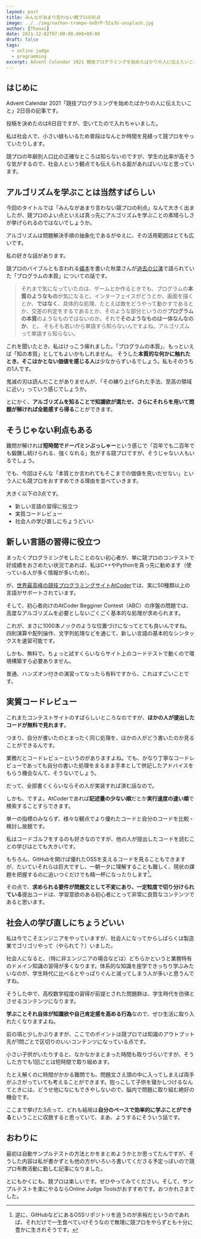 ```yaml
---
layout: post
title: みんながあまり言わない競プロの利点
image: ../../img/nathan-trampe-GeDrP-52aJU-unsplash.jpg
author: [Thanai]
date: 2021-12-02T07:00:00.000+09:00
draft: false
tags:
  - online judge
  - programming
excerpt: Advent Calendar 2021 競技プログラミングを始めたばかりの人に伝えたいこと
---
```


## はじめに

Advent Calendar 2021「競技プログラミングを始めたばかりの人に伝えたいこと」2日目の記事です。

投稿を決めたのは6日目ですが、空いてたので入れちゃいました。

私は社会人で、小さい娘もいるため普段はなんとか時間を見繕って競プロをやっていたりします。

競プロの年齢別人口比の正確なところは知らないのですが、学生の比率が高そうな気がするので、社会人という観点でも伝えられる面があればいいなと思っています。

## アルゴリズムを学ぶことは当然すばらしい

今回のタイトルでは「みんながあまり言わない競プロの利点」なんて大きく出ましたが、競プロのよい点といえば真っ先にアルゴリズムを学ぶことの素晴らしさが挙げられるのではないでしょうか。

アルゴリズムは問題解決手順の抽象化であるがゆえに、その活用範囲はとても広いです。

私の好きな話があります。

競プロのバイブルとも言われる[蟻本](https://amzn.to/3GjLrA4)を書いた秋葉さんが[過去の公演](https://youtu.be/bQ9vSFDIxLo?t=1059)で語られていた「プログラムの本質」についての話です。

> それまで気になっていたのは、ゲームとか作るときでも、プログラムの**本質のようなもの**が気になると。インターフェイスがどうとか、画面を描くとか、**ではなく**、具体的な処理、たとえば敵をどうやって動かすであるとか、交差の判定をするであるとか、そのような部分というのが**プログラムの本質**のようなものではないのか。それで**そのようなものは一体なんなのか**、と。
> そもそも若いから単語すら知らないんですよね。アルゴリズムって単語すら知らない。

これを聞いたとき、私はけっこう痺れました。「プログラムの本質」、もっといえば「知の本質」としてもよいかもしれません。
そうした**本質的な何かに触れたとき、そこはかとない価値を感じる人**は少なからずいるでしょう。私もそのうちの1人です。

鬼滅の刃は読んだことがありませんが、「その練り上げられた手法、至高の領域に近い」っていう感じでしょうか。

とにかく、**アルゴリズムを知ることで知識欲が満たせ、さらにそれらを用いて問題が解ければ全能感すら得る**ことができます。

## そうじゃない利点もある

難問が解ければ**短時間でドーパミンぶっしゃー**という感じで「百年でも二百年でも鍛錬し続けられる、強くなれる」気がする競プロですが、そうじゃない人もいるでしょう。

でも、今回はそんな「本質とか言われてもそこまでの価値を見いだせない」という人にも競プロをおすすめできる理由を並べていきます。

大きく以下の3点です。

- 新しい言語の習得に役立つ
- 実質コードレビュー
- 社会人の学び直しにちょうどいい

## 新しい言語の習得に役立つ

まったくプログラミングをしたことのない初心者が、単に競プロのコンテストで好成績をおさめたい状況であれば、私はC++やPythonを真っ先に勧めます（使っている人が多く情報が多いため）。

が、[世界最高峰の競技プログラミングサイトAtCoder](https://atcoder.jp/)では、実に50種類以上の言語がサポートされています。

そして、初心者向けのAtCoder Begginer Contest（ABC）の序盤の問題では、高度なアルゴリズムを必要としないごくごく基本的な処理が求められます。

これが、まさに1000本ノックのような位置づけになってとても良いんですね。四則演算や配列操作、文字列処理などを通じて、新しい言語の基本的なシンタックスを速習可能です。

しかも、無料で。ちょっと試すくらいならサイト上のコードテストで動くので環境構築すら必要ありません。

普通、ハンズオン付きの演習ってなったら有料ですから、これはすごいことです。

## 実質コードレビュー

これまたコンテストサイトのすばらしいところなのですが、**ほかの人が提出したコードが無料で見れます**。

つまり、自分が書いたのとまったく同じ処理を、ほかの人がどう書いたのか見ることができるんです。

業務だとコードレビューというのがありますよね。でも、かなり丁寧なコードレビューであっても自分の書いた処理をまるまま手本として併記したアドバイスをもらう機会なんて、そうないでしょう。

だって、全部書くくらいならその人が実装すれば済む話なので。

しかも、ですよ。AtCoderであれば**記述量の少ない順**だとか**実行速度の速い順**で検索することすらできます。

単一の指標のみならず、様々な観点でより優れたコードと自分のコードを比較・検討し放題です。

私はコードゴルフをするのも好きなのですが、他の人が提出したコードを読むことの学びはとても大きいです。

もちろん、GitHubを開けば優れたOSSを支えるコードを見ることもできますが、たいていそれらは巨大ですし、一朝一夕に理解することも難しく、現状の課題を把握するのに追いつくだけでも精一杯になったりします[^1]。

[^1]: 逆に、GitHubなどにあるOSSリポジトリを追うのが余裕だというのであれば、それだけで一生食べていけそうなので無理に競プロをやらずとも十分に豊かに生きれそうです。

その点で、**求められる要件が問題文として不変にあり、一定粒度で切り分けられている**提出コードは、学習意欲のある初心者にとって非常に良質なコンテンツであると思います。

## 社会人の学び直しにちょうどいい

私は今でこそエンジニアをやっていますが、社会人になってからしばらくは製造業でゴリゴリやって（やられて？）いました。

社会人になると、（特に非エンジニアの場合などは）どちらかというと業務特有のドメイン知識の習得が多くなります。体系的な知識を座学できっちり学ぶみたいなのが、学生時代に比べるとやっぱりぐんと減ってしまう人が多いと思うんですね。

そうした中で、高校数学程度の習得が前提とされた問題群は、学生時代を彷彿とさせるコンテンツになります。

**学ぶことそれ自体が知識欲や自己肯定感を高める行為**なので、ぜひ生活に取り入れたくなりますよね。

前の項と少しかぶりますが、ここでのポイントは競プロでは知識のアウトプット先が1問ごとで区切りのいいコンテンツになっている点です。

小さい子供がいたりすると、なかなかまとまった時間も取りづらいですが、そうした方でも1回ごとは短時間で取り組めます。

たとえ解くのに時間がかかる難問でも、問題文さえ頭の中に入ってしまえば両手がふさがっていても考えることができます。抱っこして子供を寝かしつけるなんてときには、どうせ他になにもできやしないので、脳内で問題に取り組む絶好の機会です。

ここまで挙げた3点って、どれも結局は**自分のペースで効率的に学ぶことができる**ということに収斂すると思っていて、まあ、ようするにそういう話です。

## おわりに

最初は自動サンプルテストの方法とかをまとめようかとか思ってたんですが、そうした内容は私が書かずとも他の方がいろいろ書いてくださる予定っぽいので競プロ布教活動に勤しむ記事になりました。

とにもかくにも、競プロは楽しいです。ぜひやってみてください。そして、サンプルテストを楽にやるならOnline Judge Toolsがおすすめです。おつかれさまでした。
